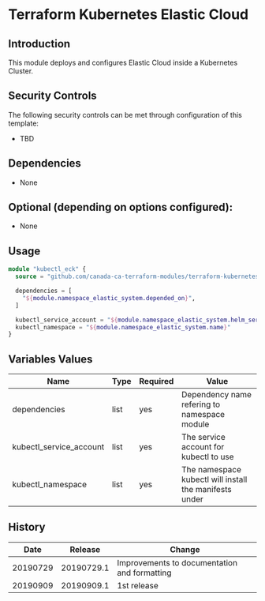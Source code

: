 # Terraform Kubernetes Elastic Cloud

## Introduction

This module deploys and configures Elastic Cloud inside a Kubernetes Cluster.

## Security Controls

The following security controls can be met through configuration of this template:

* TBD

## Dependencies

* None

## Optional (depending on options configured):

* None

## Usage

```terraform
module "kubectl_eck" {
  source = "github.com/canada-ca-terraform-modules/terraform-kubernetes-aad-pod-identity?ref=20190909.1"

  dependencies = [
    "${module.namespace_elastic_system.depended_on}",
  ]

  kubectl_service_account = "${module.namespace_elastic_system.helm_service_account}"
  kubectl_namespace = "${module.namespace_elastic_system.name}"
}
```

## Variables Values

| Name                    | Type   | Required | Value                                                  |
| ----------------------- | ------ | -------- | ------------------------------------------------------ |
| dependencies            | list   | yes      | Dependency name refering to namespace module           |
| kubectl_service_account | list   | yes      | The service account for kubectl to use                 |
| kubectl_namespace       | list   | yes      | The namespace kubectl will install the manifests under |

## History

| Date     | Release    | Change                                                     |
| -------- | ---------- | ---------------------------------------------------------- |
| 20190729 | 20190729.1 | Improvements to documentation and formatting               |
| 20190909 | 20190909.1 | 1st release                                                |
